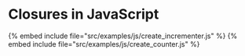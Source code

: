 # Closures in JavaScript

{% embed include file="src/examples/js/create_incrementer.js" %}
{% embed include file="src/examples/js/create_counter.js" %}



